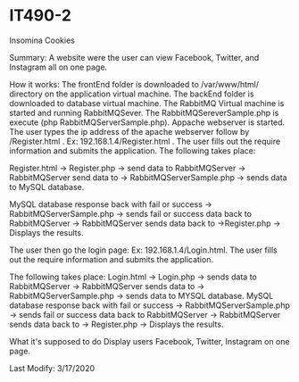 # IT490-2
Insomina Cookies

Summary:
  A website were the user can view Facebook, Twitter, and Instagram all on one page.

How it works:
  The frontEnd folder is downloaded to /var/www/html/ directory on the application virtual machine.
  The backEnd folder is downloaded to database virtual machine.
  The RabbitMQ Virtual machine is started and running RabbitMQSever.
  The RabbitMQSereverSample.php is execute (php RabbitMQServerSample.php).
  Appache webserver is started.
  The user types the ip address of the apache webserver follow by /Register.html .
  Ex: 192.168.1.4/Register.html .
  The user fills out the require information and submits the application.
  The following takes place:

  Register.html -> Register.php -> send data to RabbitMQServer -> RabbitMQServer send data to -> RabbitMQServerSample.php -> sends data to
  MySQL database.

  MySQL database response back with fail or success -> RabbitMQServerSample.php -> sends fail or success data back to RabbitMQServer -> 
  RabbitMQServer sends data back to ->Register.php -> Displays the results.

  The user then go the login page:
  Ex: 192.168.1.4/Login.html.
  The user fills out the require information and submits the application.

  The following takes place:
  Login.html -> Login.php -> sends data to RabbitMQServer -> RabbitMQServer sends data to -> RabbitMQServerSample.php -> 
  sends data to MYSQL database. MySQL database response back with fail or success -> RabbitMQServerSample.php -> sends fail or success
  data back to RabbitMQServer -> RabbitMQServer sends data back to -> Register.php -> Displays the results.

What it's supposed to do
  Display users Facebook, Twitter, Instagram on one page.
 
 
Last Modify: 3/17/2020





